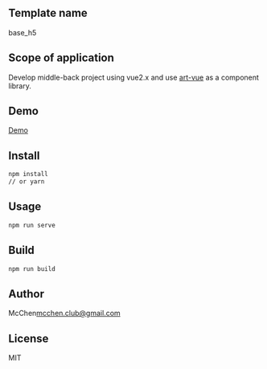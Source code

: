 ## Template name

base_h5

## Scope of application

Develop middle-back project using vue2.x and use [art-vue](https://github.com/artFE/art-vue) as a component library.

## Demo

[Demo](https://vuep.artfe.club)

## Install

```Bash
npm install
// or yarn
```

## Usage

```Bash
npm run serve
```

## Build

```Bash
npm run build
```

## Author

McChen<mcchen.club@gmail.com>

## License

MIT
